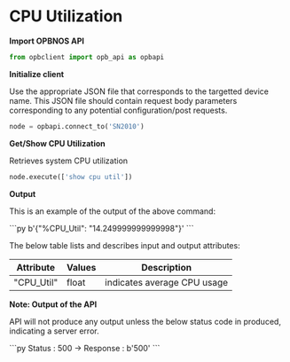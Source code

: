 # CPU Utilization

<strong>Import OPBNOS API</strong>

```py
from opbclient import opb_api as opbapi
```

<strong>Initialize client</strong>
<p>Use the appropriate JSON file that corresponds to the targetted device name. This JSON file should contain request body parameters corresponding to any potential configuration/post requests.</p>

```py
node = opbapi.connect_to('SN2010')
```

<strong>Get/Show CPU Utilization</strong>
<p> Retrieves system CPU utilization</p>

```py
node.execute(['show cpu util'])
```
<strong>Output</strong>
<p> This is an example of the output of the above command:</p>
```py
b'{"%CPU_Util": "14.249999999999998"}'
```

<p> The below table lists and describes input and output attributes:</p>
<table>
 <tbody>
  <thead>
    <tr>
      <th>Attribute</th>
      <th>Values</th>
      <th>Description</th>
    </tr>
  </thead>
  <tbody>
    <tr>
      <td>"CPU_Util"</td>
      <td>float</td>
      <td>indicates average CPU usage</td>
    </tr>
  </tbody>
</table>

<strong>Note: Output of the API</strong>
<p> API will not produce any output unless the below status code in produced, indicating a server error.</p>
```py
Status : 500 -> Response : b'500'
```
